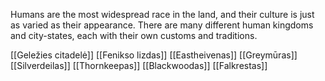 Humans are the most widespread race in the land, and their culture is just as varied as their appearance. There are many different human kingdoms and city-states, each with their own customs and traditions.



[[Geležies citadelė]]
[[Fenikso lizdas]]
[[Eastheivenas]]
[[Greymūras]]
[[Silverdeilas]]
[[Thornkeepas]]
[[Blackwoodas]]
[[Falkrestas]]